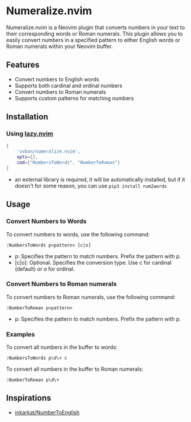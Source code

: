 # Numeralize.nvim

Numeralize.nvim is a Neovim plugin that converts numbers in your text to their corresponding words or Roman numerals. This plugin allows you to easily convert numbers in a specified pattern to either English words or Roman numerals within your Neovim buffer.

## Features
- Convert numbers to English words
- Supports both cardinal and ordinal numbers
- Convert numbers to Roman numerals
- Supports custom patterns for matching numbers

## Installation
### Using [lazy.nvim](https://github.com/folke/lazy.nvim)
```lua
{
    'svban/numeralize.nvim',
    opts={},
    cmd={"NumbersToWords", "NumberToRoman"}
}
```
- an external library is required, it will be automatically installed, but if it doesn't for some reason, you can use `pip3 install num2words`

## Usage
### Convert Numbers to Words
To convert numbers to words, use the following command:
``` vim
:NumbersToWords p<pattern> [c|o]
```
- p<pattern>: Specifies the pattern to match numbers. Prefix the pattern with p.
- [c|o]: Optional. Specifies the conversion type. Use c for cardinal (default) or o for ordinal.

### Convert Numbers to Roman numerals
To convert numbers to Roman numerals, use the following command:
```vim
:NumberToRoman p<pattern>
```
- p<pattern>: Specifies the pattern to match numbers. Prefix the pattern with p.

### Examples

To convert all numbers in the buffer to words:
```vim
:NumbersToWords p\d\+ c
```

To convert all numbers in the buffer to Roman numerals:
```vim
:NumberToRoman p\d\+
```

## Inspirations
- [inkarkat/NumberToEnglish](https://github.com/inkarkat/NumberToEnglish)
